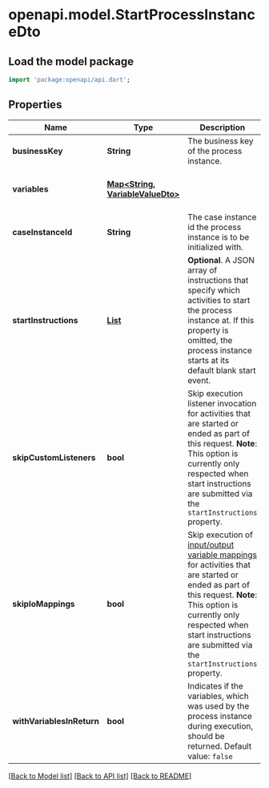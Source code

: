 # openapi.model.StartProcessInstanceDto

## Load the model package
```dart
import 'package:openapi/api.dart';
```

## Properties
Name | Type | Description | Notes
------------ | ------------- | ------------- | -------------
**businessKey** | **String** | The business key of the process instance. | [optional] 
**variables** | [**Map<String, VariableValueDto>**](VariableValueDto.md) |  | [optional] [default to const {}]
**caseInstanceId** | **String** | The case instance id the process instance is to be initialized with. | [optional] 
**startInstructions** | [**List<ProcessInstanceModificationInstructionDto>**](ProcessInstanceModificationInstructionDto.md) | **Optional**. A JSON array of instructions that specify which activities to start the process instance at. If this property is omitted, the process instance starts at its default blank start event. | [optional] [default to const []]
**skipCustomListeners** | **bool** | Skip execution listener invocation for activities that are started or ended as part of this request. **Note**: This option is currently only respected when start instructions are submitted via the `startInstructions` property. | [optional] 
**skipIoMappings** | **bool** | Skip execution of [input/output variable mappings](https://docs.camunda.org/manual/7.20/user-guide/process-engine/variables/#input-output-variable-mapping) for activities that are started or ended as part of this request. **Note**: This option is currently only respected when start instructions are submitted via the `startInstructions` property. | [optional] 
**withVariablesInReturn** | **bool** | Indicates if the variables, which was used by the process instance during execution, should be returned. Default value: `false` | [optional] 

[[Back to Model list]](../README.md#documentation-for-models) [[Back to API list]](../README.md#documentation-for-api-endpoints) [[Back to README]](../README.md)


